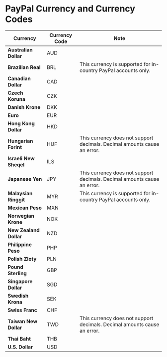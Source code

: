 <a id="admin-guide-payment-paypal-currency"></a>

# PayPal Currency and Currency Codes

| Currency               | Currency Code   | Note                                                                     |
|------------------------|-----------------|--------------------------------------------------------------------------|
| **Australian Dollar**  | AUD             |                                                                          |
| **Brazilian Real**     | BRL             | This currency is supported for in-country PayPal accounts only.          |
| **Canadian Dollar**    | CAD             |                                                                          |
| **Czech Koruna**       | CZK             |                                                                          |
| **Danish Krone**       | DKK             |                                                                          |
| **Euro**               | EUR             |                                                                          |
| **Hong Kong Dollar**   | HKD             |                                                                          |
| **Hungarian Forint**   | HUF             | This currency does not support decimals. Decimal amounts cause an error. |
| **Israeli New Sheqel** | ILS             |                                                                          |
| **Japanese Yen**       | JPY             | This currency does not support decimals. Decimal amounts cause an error. |
| **Malaysian Ringgit**  | MYR             | This currency is supported for in-country PayPal accounts only.          |
| **Mexican Peso**       | MXN             |                                                                          |
| **Norwegian Krone**    | NOK             |                                                                          |
| **New Zealand Dollar** | NZD             |                                                                          |
| **Philippine Peso**    | PHP             |                                                                          |
| **Polish Zloty**       | PLN             |                                                                          |
| **Pound Sterling**     | GBP             |                                                                          |
| **Singapore Dollar**   | SGD             |                                                                          |
| **Swedish Krona**      | SEK             |                                                                          |
| **Swiss Franc**        | CHF             |                                                                          |
| **Taiwan New Dollar**  | TWD             | This currency does not support decimals. Decimal amounts cause an error. |
| **Thai Baht**          | THB             |                                                                          |
| **U.S. Dollar**        | USD             |                                                                          |
